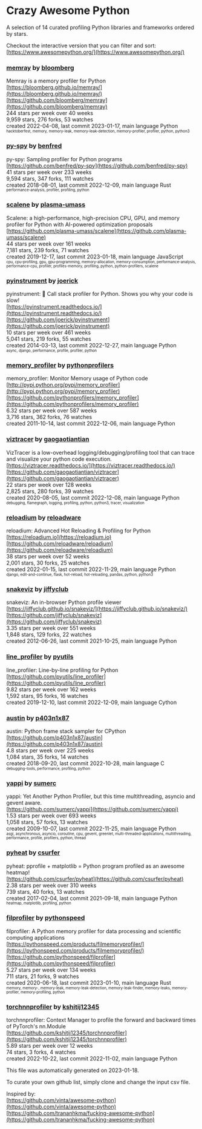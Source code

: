 # Crazy Awesome Python
A selection of 14 curated profiling Python libraries and frameworks ordered by stars.  

Checkout the interactive version that you can filter and sort: 
[https://www.awesomepython.org/](https://www.awesomepython.org/)  


### [memray](https://github.com/bloomberg/memray) by [bloomberg](https://github.com/bloomberg)  
Memray is a memory profiler for Python  
[https://bloomberg.github.io/memray/](https://bloomberg.github.io/memray/)  
[https://github.com/bloomberg/memray](https://github.com/bloomberg/memray)  
244 stars per week over 40 weeks  
9,959 stars, 276 forks, 53 watches  
created 2022-04-08, last commit 2023-01-17, main language Python  
<sub><sup>hacktoberfest, memory, memory-leak, memory-leak-detection, memory-profiler, profiler, python, python3</sup></sub>


### [py-spy](https://github.com/benfred/py-spy) by [benfred](https://github.com/benfred)  
py-spy: Sampling profiler for Python programs  
[https://github.com/benfred/py-spy](https://github.com/benfred/py-spy)  
41 stars per week over 233 weeks  
9,594 stars, 347 forks, 111 watches  
created 2018-08-01, last commit 2022-12-09, main language Rust  
<sub><sup>performance-analysis, profiler, profiling, python</sup></sub>


### [scalene](https://github.com/plasma-umass/scalene) by [plasma-umass](https://github.com/plasma-umass)  
Scalene: a high-performance, high-precision CPU, GPU, and memory profiler for Python with AI-powered optimization proposals  
[https://github.com/plasma-umass/scalene](https://github.com/plasma-umass/scalene)  
44 stars per week over 161 weeks  
7,181 stars, 239 forks, 71 watches  
created 2019-12-17, last commit 2023-01-18, main language JavaScript  
<sub><sup>cpu, cpu-profiling, gpu, gpu-programming, memory-allocation, memory-consumption, performance-analysis, performance-cpu, profiler, profiles-memory, profiling, python, python-profilers, scalene</sup></sub>


### [pyinstrument](https://github.com/joerick/pyinstrument) by [joerick](https://github.com/joerick)  
pyinstrument: 🚴 Call stack profiler for Python. Shows you why your code is slow!  
[https://pyinstrument.readthedocs.io/](https://pyinstrument.readthedocs.io/)  
[https://github.com/joerick/pyinstrument](https://github.com/joerick/pyinstrument)  
10 stars per week over 461 weeks  
5,041 stars, 219 forks, 55 watches  
created 2014-03-13, last commit 2022-12-27, main language Python  
<sub><sup>async, django, performance, profile, profiler, python</sup></sub>


### [memory_profiler](https://github.com/pythonprofilers/memory_profiler) by [pythonprofilers](https://github.com/pythonprofilers)  
memory_profiler: Monitor Memory usage of Python code  
[http://pypi.python.org/pypi/memory_profiler](http://pypi.python.org/pypi/memory_profiler)  
[https://github.com/pythonprofilers/memory_profiler](https://github.com/pythonprofilers/memory_profiler)  
6.32 stars per week over 587 weeks  
3,716 stars, 362 forks, 76 watches  
created 2011-10-14, last commit 2022-12-06, main language Python  


### [viztracer](https://github.com/gaogaotiantian/viztracer) by [gaogaotiantian](https://github.com/gaogaotiantian)  
VizTracer is a low-overhead logging/debugging/profiling tool that can trace and visualize your python code execution.  
[https://viztracer.readthedocs.io/](https://viztracer.readthedocs.io/)  
[https://github.com/gaogaotiantian/viztracer](https://github.com/gaogaotiantian/viztracer)  
22 stars per week over 128 weeks  
2,825 stars, 280 forks, 39 watches  
created 2020-08-05, last commit 2022-12-08, main language Python  
<sub><sup>debugging, flamegraph, logging, profiling, python, python3, tracer, visualization</sup></sub>


### [reloadium](https://github.com/reloadware/reloadium) by [reloadware](https://github.com/reloadware)  
reloadium: Advanced Hot Reloading & Profiling for Python  
[https://reloadium.io](https://reloadium.io)  
[https://github.com/reloadware/reloadium](https://github.com/reloadware/reloadium)  
38 stars per week over 52 weeks  
2,001 stars, 30 forks, 25 watches  
created 2022-01-15, last commit 2022-11-29, main language Python  
<sub><sup>django, edit-and-continue, flask, hot-reload, hot-reloading, pandas, python, python3</sup></sub>


### [snakeviz](https://github.com/jiffyclub/snakeviz) by [jiffyclub](https://github.com/jiffyclub)  
snakeviz: An in-browser Python profile viewer  
[https://jiffyclub.github.io/snakeviz/](https://jiffyclub.github.io/snakeviz/)  
[https://github.com/jiffyclub/snakeviz](https://github.com/jiffyclub/snakeviz)  
3.35 stars per week over 551 weeks  
1,848 stars, 129 forks, 22 watches  
created 2012-06-26, last commit 2021-10-25, main language Python  


### [line_profiler](https://github.com/pyutils/line_profiler) by [pyutils](https://github.com/pyutils)  
line_profiler: Line-by-line profiling for Python  
[https://github.com/pyutils/line_profiler](https://github.com/pyutils/line_profiler)  
9.82 stars per week over 162 weeks  
1,592 stars, 95 forks, 16 watches  
created 2019-12-10, last commit 2022-12-09, main language Cython  


### [austin](https://github.com/p403n1x87/austin) by [p403n1x87](https://github.com/p403n1x87)  
austin: Python frame stack sampler for CPython  
[https://github.com/p403n1x87/austin](https://github.com/p403n1x87/austin)  
4.8 stars per week over 225 weeks  
1,084 stars, 35 forks, 14 watches  
created 2018-09-20, last commit 2022-10-28, main language C  
<sub><sup>debugging-tools, performance, profiling, python</sup></sub>


### [yappi](https://github.com/sumerc/yappi) by [sumerc](https://github.com/sumerc)  
yappi: Yet Another Python Profiler, but this time multithreading, asyncio and gevent aware.  
[https://github.com/sumerc/yappi](https://github.com/sumerc/yappi)  
1.53 stars per week over 693 weeks  
1,058 stars, 57 forks, 13 watches  
created 2009-10-07, last commit 2022-11-25, main language Python  
<sub><sup>asgi, asynchronous, asyncio, coroutine, cpu, gevent, greenlet, multi-threaded-applications, multithreading, performance, profile, profilers, python, thread</sup></sub>


### [pyheat](https://github.com/csurfer/pyheat) by [csurfer](https://github.com/csurfer)  
pyheat: pprofile + matplotlib = Python program profiled as an awesome heatmap!  
[https://github.com/csurfer/pyheat](https://github.com/csurfer/pyheat)  
2.38 stars per week over 310 weeks  
739 stars, 40 forks, 13 watches  
created 2017-02-04, last commit 2021-09-18, main language Python  
<sub><sup>heatmap, matplotlib, profiling, python</sup></sub>


### [filprofiler](https://github.com/pythonspeed/filprofiler) by [pythonspeed](https://github.com/pythonspeed)  
filprofiler: A Python memory profiler for data processing and scientific computing applications  
[https://pythonspeed.com/products/filmemoryprofiler/](https://pythonspeed.com/products/filmemoryprofiler/)  
[https://github.com/pythonspeed/filprofiler](https://github.com/pythonspeed/filprofiler)  
5.27 stars per week over 134 weeks  
711 stars, 21 forks, 9 watches  
created 2020-06-18, last commit 2023-01-10, main language Rust  
<sub><sup>memory, memory-, memory-leak, memory-leak-detection, memory-leak-finder, memory-leaks, memory-profiler, memory-profiling, python</sup></sub>


### [torchnnprofiler](https://github.com/kshitij12345/torchnnprofiler) by [kshitij12345](https://github.com/kshitij12345)  
torchnnprofiler: Context Manager to profile the forward and backward times of PyTorch's nn.Module  
[https://github.com/kshitij12345/torchnnprofiler](https://github.com/kshitij12345/torchnnprofiler)  
5.89 stars per week over 12 weeks  
74 stars, 3 forks, 4 watches  
created 2022-10-22, last commit 2022-11-02, main language Python  


This file was automatically generated on 2023-01-18.  

To curate your own github list, simply clone and change the input csv file.  

Inspired by:  
[https://github.com/vinta/awesome-python](https://github.com/vinta/awesome-python)  
[https://github.com/trananhkma/fucking-awesome-python](https://github.com/trananhkma/fucking-awesome-python)  